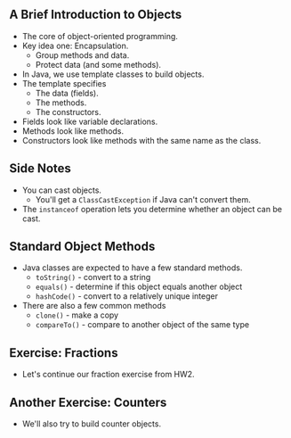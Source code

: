 A Brief Introduction to Objects
-------------------------------

* The core of object-oriented programming.
* Key idea one: Encapsulation.
    * Group methods and data.
    * Protect data (and some methods).
* In Java, we use template classes to build objects.
* The template specifies
    * The data (fields).
    * The methods.
    * The constructors.
* Fields look like variable declarations.
* Methods look like methods.
* Constructors look like methods with the same name as the class.

Side Notes
----------

* You can cast objects.  
    * You'll get a <code>ClassCastException</code> if Java can't convert them.  
* The <code>instanceof</code> operation lets you determine whether an
  object can be cast.
  
Standard Object Methods
-----------------------

* Java classes are expected to have a few standard methods.
    * `toString()` - convert to a string
    * `equals()` - determine if this object equals another object
    * `hashCode()` - convert to a relatively unique integer
* There are also a few common methods
    * `clone()` - make a copy
    * `compareTo()` - compare to another object of the same type

Exercise: Fractions
-------------------

* Let's continue our fraction exercise from HW2.

Another Exercise: Counters
--------------------------

* We'll also try to build counter objects.
